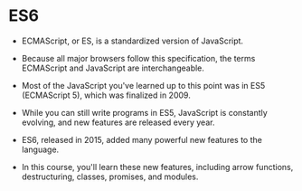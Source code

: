 # ES6

- ECMAScript, or ES, is a standardized version of JavaScript. 
- Because all major browsers follow this specification, the terms ECMAScript and JavaScript are interchangeable.

- Most of the JavaScript you've learned up to this point was in ES5 (ECMAScript 5), which was finalized in 2009. 
- While you can still write programs in ES5, JavaScript is constantly evolving, and new features are released every year.

- ES6, released in 2015, added many powerful new features to the language. 
- In this course, you'll learn these new features, including arrow functions, destructuring, classes, promises, and modules.

